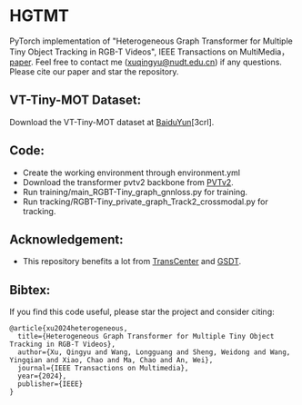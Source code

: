 # HGTMT
PyTorch implementation of  "Heterogeneous Graph Transformer for Multiple Tiny Object Tracking in RGB-T Videos", IEEE Transactions on MultiMedia，[paper](https://arxiv.org/abs/2412.10861). Feel free to contact me (xuqingyu@nudt.edu.cn) if any questions. Please cite our paper and star the repository.
## VT-Tiny-MOT Dataset:
Download the VT-Tiny-MOT dataset at [BaiduYun](https://pan.baidu.com/s/1noAoDpJGc3AFF_4gnBH2wg?pwd=3crl)[3crl].
## Code: 
 * Create the working environment through environment.yml
 * Download the transformer pvtv2 backbone from [PVTv2](https://github.com/whai362/PVT).
 * Run training/main_RGBT-Tiny_graph_gnnloss.py for training.
 * Run tracking/RGBT-Tiny_private_graph_Track2_crossmodal.py for tracking.
## Acknowledgement:
 * This repository benefits a lot from [TransCenter](https://github.com/yihongXU/TransCenter) and [GSDT](https://github.com/yongxinw/GSDT).
   
## Bibtex:
If you find this code useful, please star the project and consider citing:
```
@article{xu2024heterogeneous,
  title={Heterogeneous Graph Transformer for Multiple Tiny Object Tracking in RGB-T Videos},
  author={Xu, Qingyu and Wang, Longguang and Sheng, Weidong and Wang, Yingqian and Xiao, Chao and Ma, Chao and An, Wei},
  journal={IEEE Transactions on Multimedia},
  year={2024},
  publisher={IEEE}
}
```
